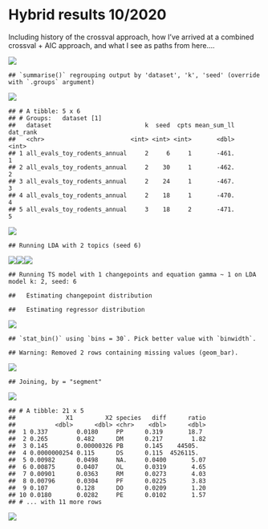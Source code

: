 Hybrid results 10/2020
================

Including history of the crossval approach, how I’ve arrived at a
combined crossval + AIC approach, and what I see as paths from here….

![](hybrid_rat_files/figure-gfm/unnamed-chunk-1-1.png)<!-- -->

    ## `summarise()` regrouping output by 'dataset', 'k', 'seed' (override with `.groups` argument)

![](hybrid_rat_files/figure-gfm/unnamed-chunk-1-2.png)<!-- -->

    ## # A tibble: 5 x 6
    ## # Groups:   dataset [1]
    ##   dataset                          k  seed  cpts mean_sum_ll dat_rank
    ##   <chr>                        <int> <int> <int>       <dbl>    <int>
    ## 1 all_evals_toy_rodents_annual     2     6     1       -461.        1
    ## 2 all_evals_toy_rodents_annual     2    30     1       -462.        2
    ## 3 all_evals_toy_rodents_annual     2    24     1       -467.        3
    ## 4 all_evals_toy_rodents_annual     2    18     1       -470.        4
    ## 5 all_evals_toy_rodents_annual     3    18     2       -471.        5

![](hybrid_rat_files/figure-gfm/static%20changepoint-1.png)<!-- -->

    ## Running LDA with 2 topics (seed 6)

![](hybrid_rat_files/figure-gfm/static%20changepoint-2.png)<!-- -->![](hybrid_rat_files/figure-gfm/static%20changepoint-3.png)<!-- -->![](hybrid_rat_files/figure-gfm/static%20changepoint-4.png)<!-- -->

    ## Running TS model with 1 changepoints and equation gamma ~ 1 on LDA model k: 2, seed: 6

    ##   Estimating changepoint distribution

    ##   Estimating regressor distribution

![](hybrid_rat_files/figure-gfm/static%20changepoint-5.png)<!-- -->

    ## `stat_bin()` using `bins = 30`. Pick better value with `binwidth`.

    ## Warning: Removed 2 rows containing missing values (geom_bar).

![](hybrid_rat_files/figure-gfm/static%20changepoint-6.png)<!-- -->

    ## Joining, by = "segment"

![](hybrid_rat_files/figure-gfm/unnamed-chunk-2-1.png)<!-- -->

    ## # A tibble: 21 x 5
    ##              X1         X2 species   diff      ratio
    ##           <dbl>      <dbl> <chr>    <dbl>      <dbl>
    ##  1 0.337        0.0180     PP      0.319       18.7 
    ##  2 0.265        0.482      DM      0.217        1.82
    ##  3 0.145        0.00000326 PB      0.145    44505.  
    ##  4 0.0000000254 0.115      DS      0.115  4526115.  
    ##  5 0.00982      0.0498     NA.     0.0400       5.07
    ##  6 0.00875      0.0407     OL      0.0319       4.65
    ##  7 0.00901      0.0363     RM      0.0273       4.03
    ##  8 0.00796      0.0304     PF      0.0225       3.83
    ##  9 0.107        0.128      DO      0.0209       1.20
    ## 10 0.0180       0.0282     PE      0.0102       1.57
    ## # ... with 11 more rows

![](hybrid_rat_files/figure-gfm/unnamed-chunk-3-1.png)<!-- -->
